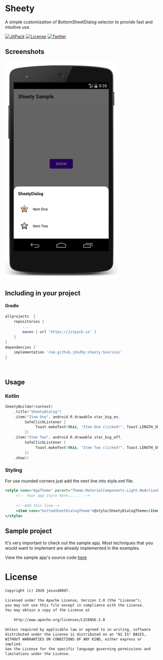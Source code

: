 Sheety
=======

A simple customization of BottomSheetDialog selector to provide fast and intuitive use.

[![JitPack](https://jitpack.io/v/jdsdhp/sheety.svg)](https://jitpack.io/#jdsdhp/sheety) 
[![License](https://img.shields.io/badge/License-MIT-blue.svg)](https://github.com/jdsdhp/sheety/blob/master/LICENSE) 
[![Twitter](https://img.shields.io/badge/Twitter-@jdsdhp-9C27B0.svg)](https://twitter.com/jdsdhp)

## Screenshots

![](art/art-01.png)

## Including in your project

#### Gradle

```gradle
allprojects  {
    repositories {
        ...
        maven { url 'https://jitpack.io' }
    }
}
dependencies {
    implementation 'com.github.jdsdhp:sheety:$version'
}
```
<br>

## Usage

### Kotlin
```kotlin
SheetyBuilder(context)
    .title("SheetyDialog")
    .item("Item One", android.R.drawable.star_big_on,
         SafeClickListener {   
              Toast.makeText(this, "Item One clicked!", Toast.LENGTH_SHORT).show()
         })
    .item("Item Two", android.R.drawable.star_big_off,
         SafeClickListener {
              Toast.makeText(this, "Item Two clicked!", Toast.LENGTH_SHORT).show()
         })
    .show()
```

### Styling
For use rounded corners just add the next line into style.xml file.

```xml
<style name="AppTheme" parent="Theme.MaterialComponents.Light.NoActionBar">
     <!-- Your app style here...... -->
         
     <!--Add this line-->
     <item name="bottomSheetDialogTheme">@style/SheetyDialogTheme</item> 
</style>
```

## Sample project

It's very important to check out the sample app. Most techniques that you would want to implement are already implemented in the examples.

View the sample app's source code [here](https://github.com/jdsdhp/sheety/tree/master/app)

License
=======

    Copyright (c) 2020 jesusd0897.
    
    Licensed under the Apache License, Version 2.0 (the "License");
    you may not use this file except in compliance with the License.
    You may obtain a copy of the License at
    
        http://www.apache.org/licenses/LICENSE-2.0
    
    Unless required by applicable law or agreed to in writing, software
    distributed under the License is distributed on an "AS IS" BASIS,
    WITHOUT WARRANTIES OR CONDITIONS OF ANY KIND, either express or implied.
    See the License for the specific language governing permissions and
    limitations under the License.